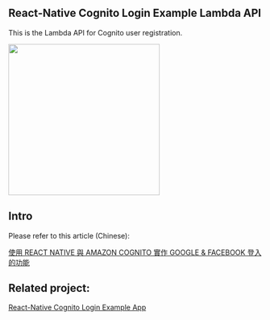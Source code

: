React-Native Cognito Login Example Lambda API
---

This is the Lambda API for Cognito user registration.

<img src="http://i.imgur.com/VJi9H8V.png" width="300" />

## Intro

Please refer to this article (Chinese):

[使用 REACT NATIVE 與 AMAZON COGNITO 實作 GOOGLE & FACEBOOK 登入的功能](http://blog.patw.me/archives/1372/using-react-native-and-amazon-cognito-to-develop-google-facebook-login-feature-in-android-ios-app/)

## Related project:

[React-Native Cognito Login Example App](https://github.com/patw0929/react-native-cognito-login-example)
